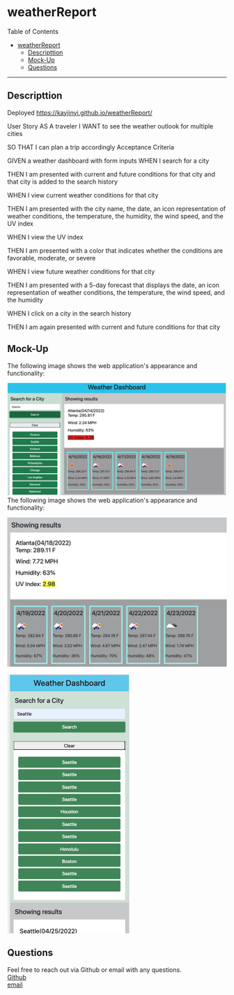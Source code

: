 # weatherReport

Table of Contents

- [weatherReport](#weatherreport)
  - [Descripttion](#descripttion)
  - [Mock-Up](#mock-up)
  - [Questions](#questions)

---

## Descripttion

Deployed https://kayjinyi.github.io/weatherReport/

User Story
AS A traveler
I WANT to see the weather outlook for multiple cities

SO THAT I can plan a trip accordingly
Acceptance Criteria

GIVEN a weather dashboard with form inputs
WHEN I search for a city

THEN I am presented with current and future conditions for that city and that city is added to the search history

WHEN I view current weather conditions for that city

THEN I am presented with the city name, the date, an icon representation of weather conditions, the temperature, the humidity, the wind speed, and the UV index

WHEN I view the UV index

THEN I am presented with a color that indicates whether the conditions are favorable, moderate, or severe

WHEN I view future weather conditions for that city

THEN I am presented with a 5-day forecast that displays the date, an icon representation of weather conditions, the temperature, the wind speed, and the humidity

WHEN I click on a city in the search history

THEN I am again presented with current and future conditions for that city

## Mock-Up

The following image shows the web application's appearance and functionality:

![The weather app includes a search option, a list of cities, and a five-day forecast and current weather conditions for Atlanta.](./assets/images/weatherReport.png)
The following image shows the web application's appearance and functionality:

![Updated.](./assets/images/updated.png)

![mobile responsive](./assets/images/Screen%20Shot%202022-04-25%20at%2012.17.49%20PM.png)

## Questions

Feel free to reach out via Github or email with any questions. <br>
[Github](https://github.com/kayjinyi) <br>
[email](mailto:kayjinyi@gmail.com)
